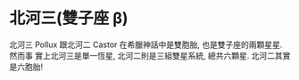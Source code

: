 # 北河三(雙子座 β)

北河三 Pollux 跟北河二 Castor 在希臘神話中是雙胞胎, 也是雙子座的兩顆星星. 然而事
實上北河三是單一恆星, 北河二則是三組雙星系統, 總共六顆星. 北河二其實是六胞胎!
